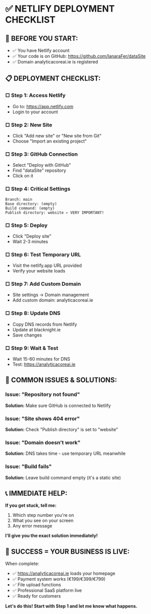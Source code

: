 # ✅ NETLIFY DEPLOYMENT CHECKLIST

## 🎯 **BEFORE YOU START:**
- ✅ You have Netlify account
- ✅ Your code is on GitHub: https://github.com/IanaraFer/dataSite
- ✅ Domain analyticacoreai.ie is registered

## 📋 **DEPLOYMENT CHECKLIST:**

### **□ Step 1: Access Netlify**
- Go to: https://app.netlify.com
- Login to your account

### **□ Step 2: New Site**
- Click "Add new site" or "New site from Git"
- Choose "Import an existing project"

### **□ Step 3: GitHub Connection**
- Select "Deploy with GitHub"
- Find "dataSite" repository
- Click on it

### **□ Step 4: Critical Settings**
```
Branch: main
Base directory: (empty)
Build command: (empty)
Publish directory: website ← VERY IMPORTANT!
```

### **□ Step 5: Deploy**
- Click "Deploy site"
- Wait 2-3 minutes

### **□ Step 6: Test Temporary URL**
- Visit the netlify.app URL provided
- Verify your website loads

### **□ Step 7: Add Custom Domain**
- Site settings → Domain management
- Add custom domain: analyticacoreai.ie

### **□ Step 8: Update DNS**
- Copy DNS records from Netlify
- Update at blacknight.ie
- Save changes

### **□ Step 9: Wait & Test**
- Wait 15-60 minutes for DNS
- Test: https://analyticacoreai.ie

## 🚨 **COMMON ISSUES & SOLUTIONS:**

### **Issue: "Repository not found"**
**Solution:** Make sure GitHub is connected to Netlify

### **Issue: "Site shows 404 error"** 
**Solution:** Check "Publish directory" is set to "website"

### **Issue: "Domain doesn't work"**
**Solution:** DNS takes time - use temporary URL meanwhile

### **Issue: "Build fails"**
**Solution:** Leave build command empty (it's a static site)

## 📞 **IMMEDIATE HELP:**

**If you get stuck, tell me:**
1. Which step number you're on
2. What you see on your screen
3. Any error message

**I'll give you the exact solution immediately!**

## 🎉 **SUCCESS = YOUR BUSINESS IS LIVE:**

When complete:
- ✅ https://analyticacoreai.ie loads your homepage
- ✅ Payment system works (€199/€399/€799)
- ✅ File upload functions
- ✅ Professional SaaS platform live
- ✅ Ready for customers

**Let's do this! Start with Step 1 and let me know what happens.**
